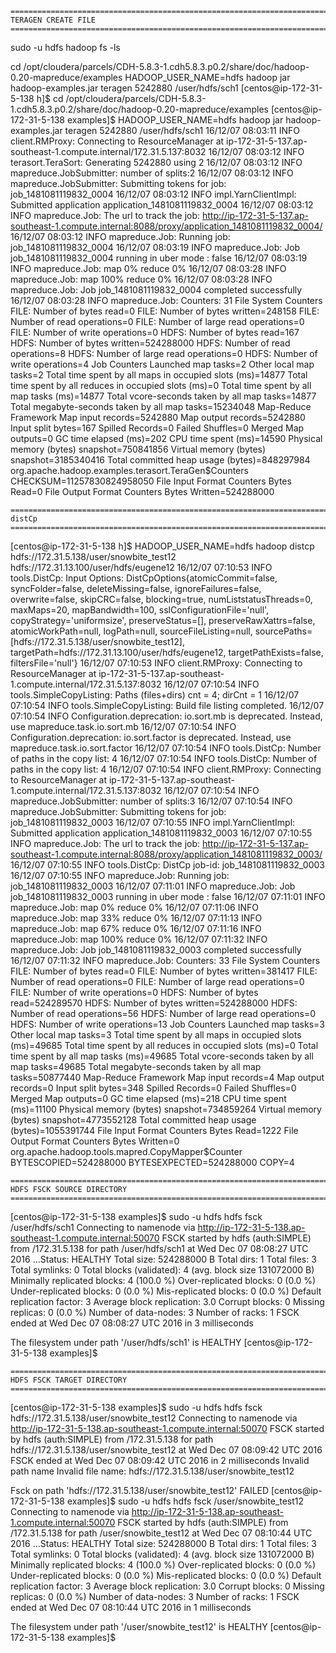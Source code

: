
```
=======================================================================================================
TERAGEN CREATE FILE
=======================================================================================================
```
sudo -u hdfs hadoop fs -ls


cd /opt/cloudera/parcels/CDH-5.8.3-1.cdh5.8.3.p0.2/share/doc/hadoop-0.20-mapreduce/examples
HADOOP_USER_NAME=hdfs hadoop jar hadoop-examples.jar teragen 5242880 /user/hdfs/sch1
[centos@ip-172-31-5-138 h]$ cd /opt/cloudera/parcels/CDH-5.8.3-1.cdh5.8.3.p0.2/share/doc/hadoop-0.20-mapreduce/examples
[centos@ip-172-31-5-138 examples]$ HADOOP_USER_NAME=hdfs hadoop jar hadoop-examples.jar teragen 5242880 /user/hdfs/sch1
16/12/07 08:03:11 INFO client.RMProxy: Connecting to ResourceManager at ip-172-31-5-137.ap-southeast-1.compute.internal/172.31.5.137:8032
16/12/07 08:03:12 INFO terasort.TeraSort: Generating 5242880 using 2
16/12/07 08:03:12 INFO mapreduce.JobSubmitter: number of splits:2
16/12/07 08:03:12 INFO mapreduce.JobSubmitter: Submitting tokens for job: job_1481081119832_0004
16/12/07 08:03:12 INFO impl.YarnClientImpl: Submitted application application_1481081119832_0004
16/12/07 08:03:12 INFO mapreduce.Job: The url to track the job: http://ip-172-31-5-137.ap-southeast-1.compute.internal:8088/proxy/application_1481081119832_0004/
16/12/07 08:03:12 INFO mapreduce.Job: Running job: job_1481081119832_0004
16/12/07 08:03:19 INFO mapreduce.Job: Job job_1481081119832_0004 running in uber mode : false
16/12/07 08:03:19 INFO mapreduce.Job:  map 0% reduce 0%
16/12/07 08:03:28 INFO mapreduce.Job:  map 100% reduce 0%
16/12/07 08:03:28 INFO mapreduce.Job: Job job_1481081119832_0004 completed successfully
16/12/07 08:03:28 INFO mapreduce.Job: Counters: 31
        File System Counters
                FILE: Number of bytes read=0
                FILE: Number of bytes written=248158
                FILE: Number of read operations=0
                FILE: Number of large read operations=0
                FILE: Number of write operations=0
                HDFS: Number of bytes read=167
                HDFS: Number of bytes written=524288000
                HDFS: Number of read operations=8
                HDFS: Number of large read operations=0
                HDFS: Number of write operations=4
        Job Counters
                Launched map tasks=2
                Other local map tasks=2
                Total time spent by all maps in occupied slots (ms)=14877
                Total time spent by all reduces in occupied slots (ms)=0
                Total time spent by all map tasks (ms)=14877
                Total vcore-seconds taken by all map tasks=14877
                Total megabyte-seconds taken by all map tasks=15234048
        Map-Reduce Framework
                Map input records=5242880
                Map output records=5242880
                Input split bytes=167
                Spilled Records=0
                Failed Shuffles=0
                Merged Map outputs=0
                GC time elapsed (ms)=202
                CPU time spent (ms)=14590
                Physical memory (bytes) snapshot=750841856
                Virtual memory (bytes) snapshot=3185340416
                Total committed heap usage (bytes)=848297984
        org.apache.hadoop.examples.terasort.TeraGen$Counters
                CHECKSUM=11257830824958050
        File Input Format Counters
                Bytes Read=0
        File Output Format Counters
                Bytes Written=524288000


```
=======================================================================================================
distCp
=======================================================================================================
```

[centos@ip-172-31-5-138 h]$ HADOOP_USER_NAME=hdfs hadoop distcp hdfs://172.31.5.138/user/snowbite_test12 hdfs://172.31.13.100/user/hdfs/eugene12
16/12/07 07:10:53 INFO tools.DistCp: Input Options: DistCpOptions{atomicCommit=false, syncFolder=false, deleteMissing=false, ignoreFailures=false, overwrite=false, skipCRC=false, blocking=true, numListstatusThreads=0, maxMaps=20, mapBandwidth=100, sslConfigurationFile='null', copyStrategy='uniformsize', preserveStatus=[], preserveRawXattrs=false, atomicWorkPath=null, logPath=null, sourceFileListing=null, sourcePaths=[hdfs://172.31.5.138/user/snowbite_test12], targetPath=hdfs://172.31.13.100/user/hdfs/eugene12, targetPathExists=false, filtersFile='null'}
16/12/07 07:10:53 INFO client.RMProxy: Connecting to ResourceManager at ip-172-31-5-137.ap-southeast-1.compute.internal/172.31.5.137:8032
16/12/07 07:10:54 INFO tools.SimpleCopyListing: Paths (files+dirs) cnt = 4; dirCnt = 1
16/12/07 07:10:54 INFO tools.SimpleCopyListing: Build file listing completed.
16/12/07 07:10:54 INFO Configuration.deprecation: io.sort.mb is deprecated. Instead, use mapreduce.task.io.sort.mb
16/12/07 07:10:54 INFO Configuration.deprecation: io.sort.factor is deprecated. Instead, use mapreduce.task.io.sort.factor
16/12/07 07:10:54 INFO tools.DistCp: Number of paths in the copy list: 4
16/12/07 07:10:54 INFO tools.DistCp: Number of paths in the copy list: 4
16/12/07 07:10:54 INFO client.RMProxy: Connecting to ResourceManager at ip-172-31-5-137.ap-southeast-1.compute.internal/172.31.5.137:8032
16/12/07 07:10:54 INFO mapreduce.JobSubmitter: number of splits:3
16/12/07 07:10:54 INFO mapreduce.JobSubmitter: Submitting tokens for job: job_1481081119832_0003
16/12/07 07:10:55 INFO impl.YarnClientImpl: Submitted application application_1481081119832_0003
16/12/07 07:10:55 INFO mapreduce.Job: The url to track the job: http://ip-172-31-5-137.ap-southeast-1.compute.internal:8088/proxy/application_1481081119832_0003/
16/12/07 07:10:55 INFO tools.DistCp: DistCp job-id: job_1481081119832_0003
16/12/07 07:10:55 INFO mapreduce.Job: Running job: job_1481081119832_0003
16/12/07 07:11:01 INFO mapreduce.Job: Job job_1481081119832_0003 running in uber mode : false
16/12/07 07:11:01 INFO mapreduce.Job:  map 0% reduce 0%
16/12/07 07:11:06 INFO mapreduce.Job:  map 33% reduce 0%
16/12/07 07:11:13 INFO mapreduce.Job:  map 67% reduce 0%
16/12/07 07:11:16 INFO mapreduce.Job:  map 100% reduce 0%
16/12/07 07:11:32 INFO mapreduce.Job: Job job_1481081119832_0003 completed successfully
16/12/07 07:11:32 INFO mapreduce.Job: Counters: 33
        File System Counters
                FILE: Number of bytes read=0
                FILE: Number of bytes written=381417
                FILE: Number of read operations=0
                FILE: Number of large read operations=0
                FILE: Number of write operations=0
                HDFS: Number of bytes read=524289570
                HDFS: Number of bytes written=524288000
                HDFS: Number of read operations=56
                HDFS: Number of large read operations=0
                HDFS: Number of write operations=13
        Job Counters
                Launched map tasks=3
                Other local map tasks=3
                Total time spent by all maps in occupied slots (ms)=49685
                Total time spent by all reduces in occupied slots (ms)=0
                Total time spent by all map tasks (ms)=49685
                Total vcore-seconds taken by all map tasks=49685
                Total megabyte-seconds taken by all map tasks=50877440
        Map-Reduce Framework
                Map input records=4
                Map output records=0
                Input split bytes=348
                Spilled Records=0
                Failed Shuffles=0
                Merged Map outputs=0
                GC time elapsed (ms)=218
                CPU time spent (ms)=11100
                Physical memory (bytes) snapshot=734859264
                Virtual memory (bytes) snapshot=4773552128
                Total committed heap usage (bytes)=1055391744
        File Input Format Counters
                Bytes Read=1222
        File Output Format Counters
                Bytes Written=0
        org.apache.hadoop.tools.mapred.CopyMapper$Counter
                BYTESCOPIED=524288000
                BYTESEXPECTED=524288000
                COPY=4





```
=======================================================================================================
HDFS FSCK SOURCE DIRECTORY
=======================================================================================================
```


[centos@ip-172-31-5-138 examples]$ sudo -u hdfs hdfs fsck /user/hdfs/sch1
Connecting to namenode via http://ip-172-31-5-138.ap-southeast-1.compute.internal:50070
FSCK started by hdfs (auth:SIMPLE) from /172.31.5.138 for path /user/hdfs/sch1 at Wed Dec 07 08:08:27 UTC 2016
...Status: HEALTHY
 Total size:    524288000 B
 Total dirs:    1
 Total files:   3
 Total symlinks:                0
 Total blocks (validated):      4 (avg. block size 131072000 B)
 Minimally replicated blocks:   4 (100.0 %)
 Over-replicated blocks:        0 (0.0 %)
 Under-replicated blocks:       0 (0.0 %)
 Mis-replicated blocks:         0 (0.0 %)
 Default replication factor:    3
 Average block replication:     3.0
 Corrupt blocks:                0
 Missing replicas:              0 (0.0 %)
 Number of data-nodes:          3
 Number of racks:               1
FSCK ended at Wed Dec 07 08:08:27 UTC 2016 in 3 milliseconds


The filesystem under path '/user/hdfs/sch1' is HEALTHY
[centos@ip-172-31-5-138 examples]$





```
=======================================================================================================
HDFS FSCK TARGET DIRECTORY
=======================================================================================================
```
[centos@ip-172-31-5-138 examples]$ sudo -u hdfs hdfs fsck hdfs://172.31.5.138/user/snowbite_test12
Connecting to namenode via http://ip-172-31-5-138.ap-southeast-1.compute.internal:50070
FSCK started by hdfs (auth:SIMPLE) from /172.31.5.138 for path hdfs://172.31.5.138/user/snowbite_test12 at Wed Dec 07 08:09:42 UTC 2016
FSCK ended at Wed Dec 07 08:09:42 UTC 2016 in 2 milliseconds
Invalid path name Invalid file name: hdfs://172.31.5.138/user/snowbite_test12


Fsck on path 'hdfs://172.31.5.138/user/snowbite_test12' FAILED
[centos@ip-172-31-5-138 examples]$ sudo -u hdfs hdfs fsck /user/snowbite_test12
Connecting to namenode via http://ip-172-31-5-138.ap-southeast-1.compute.internal:50070
FSCK started by hdfs (auth:SIMPLE) from /172.31.5.138 for path /user/snowbite_test12 at Wed Dec 07 08:10:44 UTC 2016
...Status: HEALTHY
 Total size:    524288000 B
 Total dirs:    1
 Total files:   3
 Total symlinks:                0
 Total blocks (validated):      4 (avg. block size 131072000 B)
 Minimally replicated blocks:   4 (100.0 %)
 Over-replicated blocks:        0 (0.0 %)
 Under-replicated blocks:       0 (0.0 %)
 Mis-replicated blocks:         0 (0.0 %)
 Default replication factor:    3
 Average block replication:     3.0
 Corrupt blocks:                0
 Missing replicas:              0 (0.0 %)
 Number of data-nodes:          3
 Number of racks:               1
FSCK ended at Wed Dec 07 08:10:44 UTC 2016 in 1 milliseconds


The filesystem under path '/user/snowbite_test12' is HEALTHY
[centos@ip-172-31-5-138 examples]$
